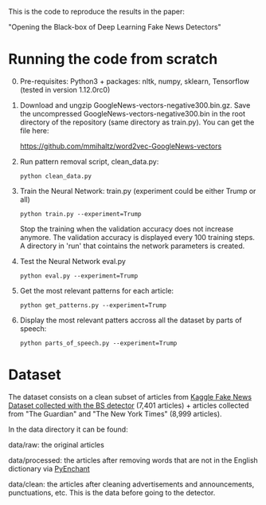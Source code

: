 This is the code to reproduce the results in the paper:

"Opening the Black-box of Deep Learning Fake News Detectors"

# Running the code from scratch

0. Pre-requisites: Python3 + packages: nltk, numpy, sklearn, Tensorflow (tested in version 1.12.0rc0)

1. Download and ungzip GoogleNews-vectors-negative300.bin.gz. Save the uncompressed GoogleNews-vectors-negative300.bin in the root directory of the repository (same directory as train.py). You can get the file here:

    https://github.com/mmihaltz/word2vec-GoogleNews-vectors
    

2. Run pattern removal script, clean_data.py: 

    `python clean_data.py`


3. Train the Neural Network: train.py (experiment could be either Trump or all)
 
    `python train.py --experiment=Trump`

     Stop the training when the validation accuracy does not increase anymore. The validation accuracy is displayed every 100 training steps. A directory in 'run' that cointains the network parameters is created.

4. Test the Neural Network eval.py

    ```python eval.py --experiment=Trump```

5. Get the most relevant patterns for each article:

     ```python get_patterns.py --experiment=Trump```
     
6. Display the most relevant patters accross all the dataset by parts of speech:
    
    ```python parts_of_speech.py --experiment=Trump```
    
    
# Dataset

The dataset consists on a clean subset of articles from [Kaggle Fake News Dataset collected with the BS detector](https://www.kaggle.com/mrisdal/fake-news) (7,401 articles) + articles collected from "The Guardian" and "The New York Times" (8,999 articles).

In the data directory it can be found:

   data/raw: the original articles
   
   data/processed: the articles after removing words that are not in the English dictionary via [PyEnchant](https://github.com/rfk/pyenchant)
   
   data/clean: the articles after cleaning advertisements and announcements, punctuations, etc. This is the data before going to the detector.
